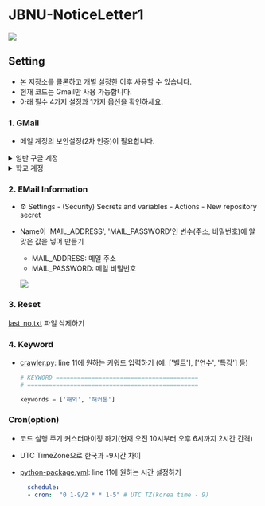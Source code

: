 # JBNU-NoticeLetter1
![](.asset/result.png)

## Setting
- 본 저장소를 클론하고 개별 설정한 이후 사용할 수 있습니다.
- 현재 코드는 Gmail만 사용 가능합니다.
- 아래 필수 4가지 설정과 1가지 옵션을 확인하세요.
  
### 1. GMail

- 메일 계정의 보안설정(2차 인증)이 필요합니다.
  
<details>
<summary> 일반 구글 계정</summary>

1. 구글 계정관리에 들어가 왼쪽에 보안 메뉴를 클릭합니다.   
2. 2단계 인증 부분을 완료해줍니다.

   <img src='.asset/google-1.png' width=500/>
   
3. '메일', 'window컴퓨터'를 선택하고 앱 비밀번호를 설정합니다.
   
   <img src='.asset/google-2.png' width=500/>

4. 생성된 비밀번호를 복사합니다.
   
   <img src='.asset/google-3.png' width=500/>
</details>

<details>
  <summary>학교 계정</summary>

  - [보안 수준이 낮은 앱의 액세스](https://myaccount.google.com/lesssecureapps?pli=1&rapt=AEjHL4PZOeH6jzDHnTrdcpZ50qdFHgN6WEJmb5muJvWQP3DuLHQx5-M0abBYO6Jy1kx119Iu_cjOYxHbYej7So53JyXUaw29CQ) 앱 허용: 사용으로 설정합니다.

  <img src='.asset/google-4.png' width=500/>
</details>

### 2. EMail Information
- ⚙︎ Settings - (Security) Secrets and variables - Actions - New repository secret
- Name이 'MAIL_ADDRESS', 'MAIL_PASSWORD'인 변수(주소, 비밀번호)에 알맞은 값을 넣어 만들기
  - MAIL_ADDRESS: 메일 주소
  - MAIL_PASSWORD: 메일 비밀번호
  
  ![](.asset/secret.png)

### 3. Reset
[last_no.txt](https://github.com/riverallzero/JBNU-NoticeLetter/blob/main/last_no.txt) 파일 삭제하기

### 4. Keyword 
- [crawler.py](https://github.com/riverallzero/JBNU-NoticeLetter/blob/main/crawler.py): line 11에 원하는 키워드 입력하기 (예. ['벨트'], ['연수', '특강'] 등)

  ```python
  # KEYWORD ========================================
  # ================================================
  
  keywords = ['해외', '해커톤']
  ```

### Cron(option)
- 코드 실행 주기 커스터마이징 하기(현재 오전 10시부터 오후 6시까지 2시간 간격)
- UTC TimeZone으로 한국과 -9시간 차이
- [python-package.yml](https://github.com/riverallzero/JBNU-NoticeLetter/blob/main/.github/workflows/python-package.yml): line 11에 원하는 시간 설정하기

  ```yaml
    schedule:
    - cron:  "0 1-9/2 * * 1-5" # UTC TZ(korea time - 9)
  ```
